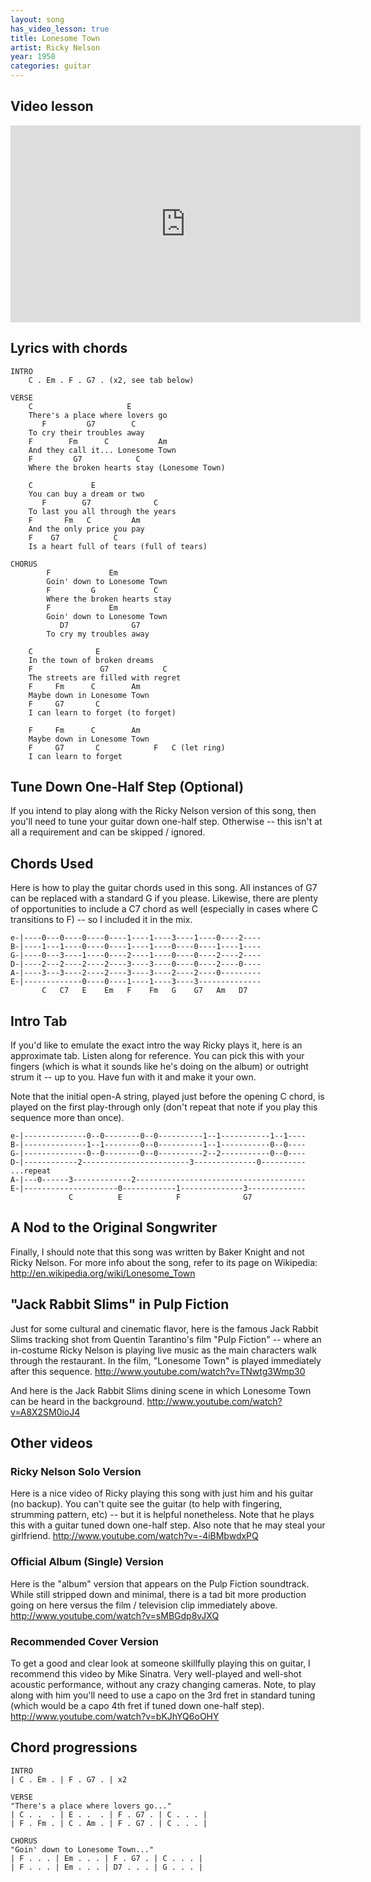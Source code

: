 ```yaml
---
layout: song
has_video_lesson: true
title: Lonesome Town
artist: Ricky Nelson
year: 1958
categories: guitar
---
```


## Video lesson

<iframe width="560" height="315" src="https://www.youtube.com/embed/QFiatbwLPXg" frameborder="0" allowfullscreen></iframe>

## Lyrics with chords

    INTRO
        C . Em . F . G7 . (x2, see tab below)

    VERSE
        C                     E
        There's a place where lovers go
           F         G7        C
        To cry their troubles away
        F        Fm      C           Am
        And they call it... Lonesome Town
        F         G7            C
        Where the broken hearts stay (Lonesome Town)

        C             E
        You can buy a dream or two
           F        G7              C
        To last you all through the years
        F       Fm   C         Am
        And the only price you pay
        F    G7            C
        Is a heart full of tears (full of tears)

    CHORUS
            F             Em
            Goin' down to Lonesome Town
            F         G             C
            Where the broken hearts stay
            F             Em
            Goin' down to Lonesome Town
               D7              G7
            To cry my troubles away

        C              E
        In the town of broken dreams
        F               G7            C
        The streets are filled with regret
        F     Fm      C        Am
        Maybe down in Lonesome Town
        F     G7       C
        I can learn to forget (to forget)

        F     Fm      C        Am
        Maybe down in Lonesome Town
        F     G7       C            F   C (let ring)
        I can learn to forget

## Tune Down One-Half Step (Optional)
If you intend to play along with the Ricky Nelson version of this song, then you'll need to tune your guitar down one-half step. Otherwise -- this isn't at all a requirement and can be skipped / ignored.

## Chords Used
Here is how to play the guitar chords used in this song. All instances of G7 can be replaced with a standard G if you please. Likewise, there are plenty of opportunities to include a C7 chord as well (especially in cases where C transitions to F) -- so I included it in the mix.

    e-|----0---0----0----0----1----1----3----1----0----2----
    B-|----1---1----0----0----1----1----0----0----1----1----
    G-|----0---3----1----0----2----1----0----0----2----2----
    D-|----2---2----2----2----3----3----0----0----2----0----
    A-|----3---3----2----2----3----3----2----2----0---------
    E-|-------------0----0----1----1----3----3--------------
           C   C7   E    Em   F    Fm   G    G7   Am   D7

## Intro Tab
If you'd like to emulate the exact intro the way Ricky plays it, here is an approximate tab. Listen along for reference. You can pick this with your fingers (which is what it sounds like he's doing on the album) or outright strum it -- up to you. Have fun with it and make it your own.

Note that the initial open-A string, played just before the opening C chord, is played on the first play-through only (don't repeat that note if you play this sequence more than once).

    e-|--------------0--0--------0--0----------1--1-----------1--1----
    B-|--------------1--1--------0--0----------1--1-----------0--0----
    G-|--------------0--0--------0--0----------2--2-----------0--0----  
    D-|------------2------------------------3--------------0----------   ...repeat
    A-|---0------3-------------2--------------------------------------
    E-|---------------------0------------1--------------3-------------
                 C          E            F              G7

## A Nod to the Original Songwriter
Finally, I should note that this song was written by Baker Knight and not Ricky Nelson. For more info about the song, refer to its page on Wikipedia: http://en.wikipedia.org/wiki/Lonesome_Town

## "Jack Rabbit Slims" in Pulp Fiction
Just for some cultural and cinematic flavor, here is the famous Jack Rabbit Slims tracking shot from Quentin Tarantino's film "Pulp Fiction" -- where an in-costume Ricky Nelson is playing live music as the main characters walk through the restaurant. In the film, "Lonesome Town" is played immediately after this sequence.
http://www.youtube.com/watch?v=TNwtg3Wmp30

And here is the Jack Rabbit Slims dining scene in which Lonesome Town can be heard in the background.
http://www.youtube.com/watch?v=A8X2SM0ioJ4

## Other videos

### Ricky Nelson Solo Version
Here is a nice video of Ricky playing this song with just him and his guitar (no backup). You can't quite see the guitar (to help with fingering, strumming pattern, etc) -- but it is helpful nonetheless. Note that he plays this with a guitar tuned down one-half step. Also note that he may steal your girlfriend.
http://www.youtube.com/watch?v=-4iBMbwdxPQ

### Official Album (Single) Version
Here is the "album" version that appears on the Pulp Fiction soundtrack. While still stripped down and minimal, there is a tad bit more production going on here versus the film / television clip immediately above.
http://www.youtube.com/watch?v=sMBGdp8vJXQ

### Recommended Cover Version
To get a good and clear look at someone skillfully playing this on guitar, I recommend this video by Mike Sinatra. Very well-played and well-shot acoustic performance, without any crazy changing cameras. Note, to play along with him you'll need to use a capo on the 3rd fret in standard tuning (which would be a capo 4th fret if tuned down one-half step).
http://www.youtube.com/watch?v=bKJhYQ6oOHY

## Chord progressions

    INTRO
    | C . Em . | F . G7 . | x2

    VERSE
    "There's a place where lovers go..."
    | C . .  . | E . .  . | F . G7 . | C . . . |
    | F . Fm . | C . Am . | F . G7 . | C . . . |

    CHORUS
    "Goin' down to Lonesome Town..."
    | F . . . | Em . . . | F . G7 . | C . . . |
    | F . . . | Em . . . | D7 . . . | G . . . |
